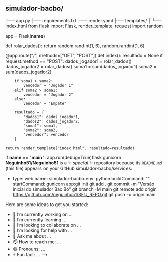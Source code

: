 ## simulador-bacbo/
├── app.py
├── requirements.txt
├── render.yaml
├── templates/
│   └── index.html
from flask import Flask, render_template, request
import random

app = Flask(__name__)

def rolar_dados():
    return random.randint(1, 6), random.randint(1, 6)

@app.route("/", methods=["GET", "POST"])
def index():
    resultado = None
    if request.method == "POST":
        dados_jogador1 = rolar_dados()
        dados_jogador2 = rolar_dados()
        soma1 = sum(dados_jogador1)
        soma2 = sum(dados_jogador2)

        if soma1 > soma2:
            vencedor = "Jogador 1"
        elif soma2 > soma1:
            vencedor = "Jogador 2"
        else:
            vencedor = "Empate"

        resultado = {
            "dados1": dados_jogador1,
            "dados2": dados_jogador2,
            "soma1": soma1,
            "soma2": soma2,
            "vencedor": vencedor
        }

    return render_template("index.html", resultado=resultado)

if __name__ == "__main__":
    app.run(debug=True)flask
gunicorn
**Neguinho51/Neguinho51** is a ✨ _special_ ✨ repository because its `README.md` (this file) appears on your GitHub simulador-bacbo/services:
  - type: web
    name: simulador-bacbo
    env: python
    buildCommand: ""
    startCommand: gunicorn app:git init
git add .
git commit -m "Versão inicial do simulador Bac Bo"
git branch -M main
git remote add origin https://github.com/neguinho51/SEU_REPO.git
git push -u origin main



Here are some ideas to get you started:

- 🔭 I’m currently working on ...
- 🌱 I’m currently learning ...
- 👯 I’m looking to collaborate on ...
- 🤔 I’m looking for help with ...
- 💬 Ask me about ...
- 📫 How to reach me: ...
- 😄 Pronouns: ...
- ⚡ Fun fact: ...
-->
